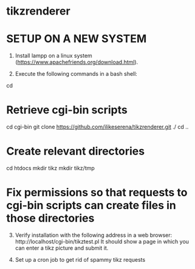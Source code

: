 # tikzrenderer

SETUP ON A NEW SYSTEM
=====================

1. Install lampp on a linux system (https://www.apachefriends.org/download.html).

2. Execute the following commands in a bash shell:

cd <lampp directory>
# Retrieve cgi-bin scripts
cd cgi-bin
git clone https://github.com/ilikeserena/tikzrenderer.git ./
cd ..
# Create relevant directories
cd htdocs
mkdir tikz
mkdir tikz/tmp
# Fix permissions so that requests to cgi-bin scripts can create files in those directories

3. Verify installation with the following address in a web browser:
http://localhost/cgi-bin/tikztest.pl
It should show a page in which you can enter a tikz picture and submit it.

4. Set up a cron job to get rid of spammy tikz requests
